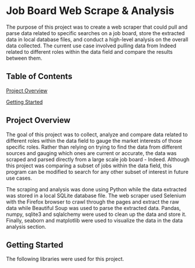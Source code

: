 # Job Board Web Scrape & Analysis

The purpose of this project was to create a web scraper that could pull and parse data related to specific searches on a job board, store the extracted data in local database files, and conduct a high-level analysis on the overall data collected. The current use case involved pulling data from Indeed related to different roles within the data field and compare the results between them.

## Table of Contents

[Project Overview](#project-overview)

[Getting Started](#getting-started)

## Project Overview

The goal of this project was to collect, analyze and compare data related to different roles within the data field to gauge the market interests of those specific roles. Rather than relying on trying to find the data from different sources and gauging which ones are current or accurate, the data was scraped and parsed directly from a large scale job board - Indeed. Although this project was comparing a subset of jobs within the data field, this program can be modified to search for any other subset of interest in future use cases. 

The scraping and analysis was done using Python while the data extracted was stored in a local SQLite database file. The web scraper used Selenium with the Firefox browser to crawl through the pages and extract the raw data while Beautiful Soup was used to parse the extracted data. Pandas, numpy, sqlite3 and sqlalchemy were used to clean up the data and store it. Finally, seaborn and matplotlib were used to visualize the data in the data analysis section. 

## Getting Started

The following libraries were used for this project.
